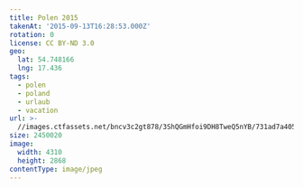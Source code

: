 ```yaml
---
title: Polen 2015
takenAt: '2015-09-13T16:28:53.000Z'
rotation: 0
license: CC BY-ND 3.0
geo:
  lat: 54.748166
  lng: 17.436
tags:
  - polen
  - poland
  - urlaub
  - vacation
url: >-
  //images.ctfassets.net/bncv3c2gt878/3ShQGmHfoi9DH8TweQ5nYB/731ad7a40581bb8c2d099c26de5b7cab/polen-2015_25862739711_o
size: 2450020
image:
  width: 4310
  height: 2868
contentType: image/jpeg
---
```


